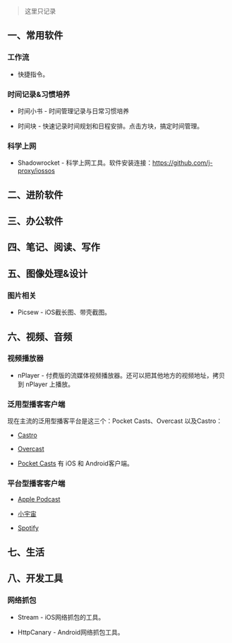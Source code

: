 


> 这里只记录


## 一、常用软件

### 工作流

- 快捷指令。


### 时间记录&习惯培养

- 时间小书 - 时间管理记录与日常习惯培养

- 时间块 - 快速记录时间规划和日程安排。点击方块，搞定时间管理。


### 科学上网

- Shadowrocket - 科学上网工具。软件安装连接：<https://github.com/j-proxy/iossos>


## 二、进阶软件

## 三、办公软件

## 四、笔记、阅读、写作

## 五、图像处理&设计

### 图片相关

- Picsew - iOS截长图、带壳截图。

## 六、视频、音频

### 视频播放器

- nPlayer - 付费版的流媒体视频播放器。还可以把其他地方的视频地址，拷贝到 nPlayer 上播放。

### 泛用型播客客户端

现在主流的泛用型播客平台是这三个：Pocket Casts、Overcast 以及Castro：

- [Castro](https://castro.fm/)

- [Overcast](https://overcast.fm/)

- [Pocket Casts](https://www.pocketcasts.com/) 有 iOS 和 Android客户端。





### 平台型播客客户端

- [Apple Podcast](https://apps.apple.com/cn/app/apple-podcasts/id525463029)

- [小宇宙](https://www.xiaoyuzhoufm.com/)

- [Spotify](https://www.spotify.com/)


## 七、生活


## 八、开发工具


### 网络抓包

- Stream - iOS网络抓包的工具。

- HttpCanary - Android网络抓包工具。
